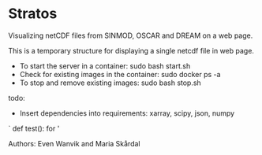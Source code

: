 # Stratos

Visualizing netCDF files from SINMOD, OSCAR and DREAM on a web page.

This is a temporary structure for displaying a single netcdf file in web page.

* To start the server in a container: sudo bash start.sh
* Check for existing images in the container: sudo docker ps -a
* To stop and remove existing images: sudo bash stop.sh

todo: 
* Insert dependencies into requirements: xarray, scipy, json, numpy

`
def test():
  for 
'

Authors: Even Wanvik and Maria Skårdal
